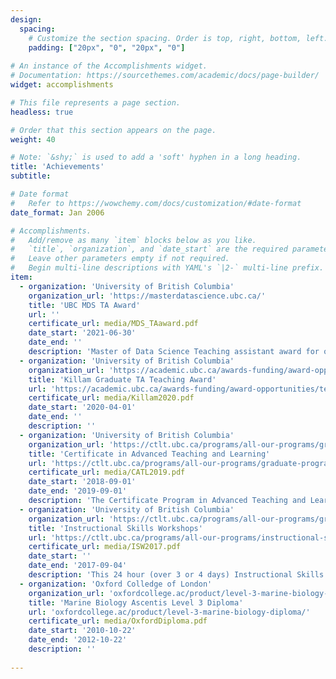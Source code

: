 ```yaml
---
design:
  spacing:
    # Customize the section spacing. Order is top, right, bottom, left.
    padding: ["20px", "0", "20px", "0"]
    
# An instance of the Accomplishments widget.
# Documentation: https://sourcethemes.com/academic/docs/page-builder/
widget: accomplishments

# This file represents a page section.
headless: true

# Order that this section appears on the page.
weight: 40

# Note: `&shy;` is used to add a 'soft' hyphen in a long heading.
title: 'Achievements'
subtitle:

# Date format
#   Refer to https://wowchemy.com/docs/customization/#date-format
date_format: Jan 2006

# Accomplishments.
#   Add/remove as many `item` blocks below as you like.
#   `title`, `organization`, and `date_start` are the required parameters.
#   Leave other parameters empty if not required.
#   Begin multi-line descriptions with YAML's `|2-` multi-line prefix.
item:
  - organization: 'University of British Columbia'
    organization_url: 'https://masterdatascience.ubc.ca/'
    title: 'UBC MDS TA Award'
    url: ''
    certificate_url: media/MDS_TAaward.pdf
    date_start: '2021-06-30'
    date_end: ''
    description: 'Master of Data Science Teaching assistant award for outstanding work in DSCI521, DSCI552 and DSCI561'
  - organization: 'University of British Columbia'
    organization_url: 'https://academic.ubc.ca/awards-funding/award-opportunities/teaching-awards'
    title: 'Killam Graduate TA Teaching Award'
    url: 'https://academic.ubc.ca/awards-funding/award-opportunities/teaching-awards'
    certificate_url: media/Killam2020.pdf
    date_start: '2020-04-01'
    date_end: ''
    description: ''
  - organization: 'University of British Columbia'
    organization_url: 'https://ctlt.ubc.ca/programs/all-our-programs/graduate-program-in-advanced-teaching-and-learning'
    title: 'Certificate in Advanced Teaching and Learning'
    url: 'https://ctlt.ubc.ca/programs/all-our-programs/graduate-program-in-advanced-teaching-and-learning'
    certificate_url: media/CATL2019.pdf
    date_start: '2018-09-01'
    date_end: '2019-09-01'
    description: 'The Certificate Program in Advanced Teaching and Learning is a year-long teaching development program that supports the development of graduate students’ expertise in teaching and learning.'
  - organization: 'University of British Columbia'
    organization_url: 'https://ctlt.ubc.ca/programs/all-our-programs/graduate-program-in-advanced-teaching-and-learning'
    title: 'Instructional Skills Workshops'
    url: 'https://ctlt.ubc.ca/programs/all-our-programs/instructional-skills-workshops/'
    certificate_url: media/ISW2017.pdf
    date_start: ''
    date_end: '2017-09-04'
    description: 'This 24 hour (over 3 or 4 days) Instructional Skills Workshop (ISW)focuses on teaching groups of students and is designed to enhance the teaching effectiveness of both new and experienced educators.'
  - organization: 'Oxford Colledge of London'
    organization_url: 'oxfordcollege.ac/product/level-3-marine-biology-diploma/'
    title: 'Marine Biology Ascentis Level 3 Diploma'
    url: 'oxfordcollege.ac/product/level-3-marine-biology-diploma/'
    certificate_url: media/OxfordDiploma.pdf
    date_start: '2010-10-22'
    date_end: '2012-10-22'
    description: ''
    
---
```






